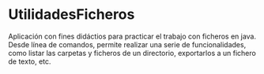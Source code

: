 # UtilidadesFicheros

Aplicación con fines didáctios para practicar el trabajo con ficheros en java. Desde línea de comandos, permite realizar una serie de funcionalidades, como listar las carpetas y ficheros de un directorio, exportarlos a un fichero de texto, etc.

